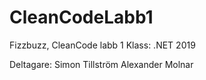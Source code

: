 # CleanCodeLabb1
Fizzbuzz, CleanCode labb 1
Klass: .NET 2019

Deltagare:
Simon Tillström
Alexander Molnar
